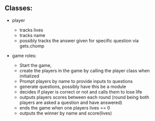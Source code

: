 

## Classes: 
- player
  - tracks lives
  - tracks name
  - possibly tracks the answer given for specific question via gets.chomp

- game
  roles:
  - Start the game,
  - create the players in the game by calling the player class when initialized
  - Prompt players by name to  provide inputs to questions
  - generate questions, possibly have this be a module
  - decides if player is correct or not and calls them to lose life
  - outputs players scores between each round (round being both players are asked a question and have answered)
  - ends the game when one players lives  == 0
  - outputs the winner by name and score(lives)
